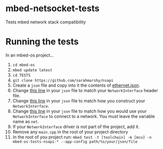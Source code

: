 # mbed-netsocket-tests
Tests mbed network stack compatibility

# Running the tests

In an mbed-os project...

1. `cd mbed-os`
2. `mbed update latest`
3. `cd TESTS`
2. `git clone https://github.com/sarahmarshy/nsapi`
3. Create a `json` file and copy into it the contents of [ethernet.json](https://github.com/sarahmarshy/nsapi/blob/master/ethernet.json).
4. Change [this line](https://github.com/sarahmarshy/nsapi/blob/master/ethernet.json#L5) in your `json` file to match your `NetworkInterface` header file.
5. Change [this line](https://github.com/sarahmarshy/nsapi/blob/master/ethernet.json#L8) in your `json` file to match how you construct your `NetworkInterface`.
6. Change [this line](https://github.com/sarahmarshy/nsapi/blob/master/ethernet.json#L12) in your `json` file to match how you would use your `NetworkInterface` to connect to a network. You must leave the variable name as `net`.
7. If your `NetworkInterface` driver is not part of the project, add it.
8. Remove any `main.cpp` in the root of your project directory
8. In the root of you project run: `mbed test -t [toolchain] -m [mcu] -n mbed-os-tests-nsapi-* --app-config path/to/your/json/file`
